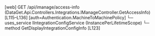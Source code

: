 [web] GET /api/imanage/access-info  (DataGet.Api.Controllers.Integrations.IManageController.GetAccessInfo)  [L115–L136] [auth=Authentication.MachineToMachinePolicy]
  └─ uses_service IIntegrationConfigService (InstancePerLifetimeScope)
    └─ method GetDisplayIntegrationConfigInfo [L123]

